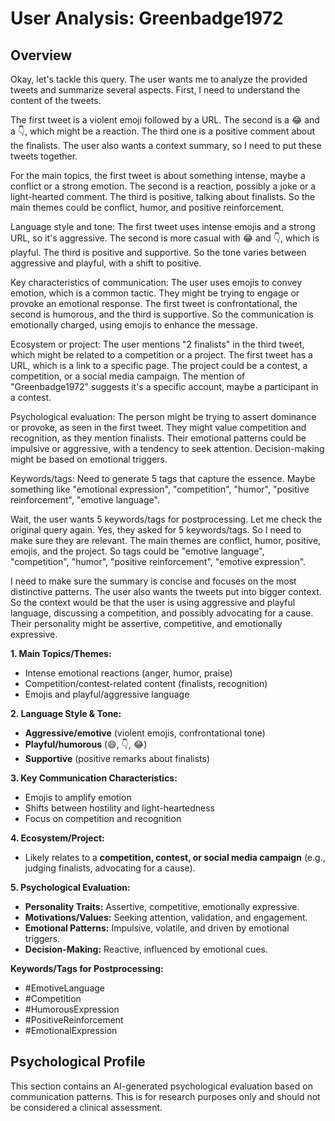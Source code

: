 # User Analysis: Greenbadge1972

## Overview

<think>
Okay, let's tackle this query. The user wants me to analyze the provided tweets and summarize several aspects. First, I need to understand the content of the tweets.

The first tweet is a violent emoji followed by a URL. The second is a 😂 and a 👇, which might be a reaction. The third one is a positive comment about the finalists. The user also wants a context summary, so I need to put these tweets together.

For the main topics, the first tweet is about something intense, maybe a conflict or a strong emotion. The second is a reaction, possibly a joke or a light-hearted comment. The third is positive, talking about finalists. So the main themes could be conflict, humor, and positive reinforcement.

Language style and tone: The first tweet uses intense emojis and a strong URL, so it's aggressive. The second is more casual with 😂 and 👇, which is playful. The third is positive and supportive. So the tone varies between aggressive and playful, with a shift to positive.

Key characteristics of communication: The user uses emojis to convey emotion, which is a common tactic. They might be trying to engage or provoke an emotional response. The first tweet is confrontational, the second is humorous, and the third is supportive. So the communication is emotionally charged, using emojis to enhance the message.

Ecosystem or project: The user mentions "2 finalists" in the third tweet, which might be related to a competition or a project. The first tweet has a URL, which is a link to a specific page. The project could be a contest, a competition, or a social media campaign. The mention of "Greenbadge1972" suggests it's a specific account, maybe a participant in a contest.

Psychological evaluation: The person might be trying to assert dominance or provoke, as seen in the first tweet. They might value competition and recognition, as they mention finalists. Their emotional patterns could be impulsive or aggressive, with a tendency to seek attention. Decision-making might be based on emotional triggers.

Keywords/tags: Need to generate 5 tags that capture the essence. Maybe something like "emotional expression", "competition", "humor", "positive reinforcement", "emotive language".

Wait, the user wants 5 keywords/tags for postprocessing. Let me check the original query again. Yes, they asked for 5 keywords/tags. So I need to make sure they are relevant. The main themes are conflict, humor, positive, emojis, and the project. So tags could be "emotive language", "competition", "humor", "positive reinforcement", "emotive expression".

I need to make sure the summary is concise and focuses on the most distinctive patterns. The user also wants the tweets put into bigger context. So the context would be that the user is using aggressive and playful language, discussing a competition, and possibly advocating for a cause. Their personality might be assertive, competitive, and emotionally expressive.
</think>

**1. Main Topics/Themes:**  
- Intense emotional reactions (anger, humor, praise)  
- Competition/contest-related content (finalists, recognition)  
- Emojis and playful/aggressive language  

**2. Language Style & Tone:**  
- **Aggressive/emotive** (violent emojis, confrontational tone)  
- **Playful/humorous** (😄, 👇, 😂)  
- **Supportive** (positive remarks about finalists)  

**3. Key Communication Characteristics:**  
- Emojis to amplify emotion  
- Shifts between hostility and light-heartedness  
- Focus on competition and recognition  

**4. Ecosystem/Project:**  
- Likely relates to a **competition, contest, or social media campaign** (e.g., judging finalists, advocating for a cause).  

**5. Psychological Evaluation:**  
- **Personality Traits:** Assertive, competitive, emotionally expressive.  
- **Motivations/Values:** Seeking attention, validation, and engagement.  
- **Emotional Patterns:** Impulsive, volatile, and driven by emotional triggers.  
- **Decision-Making:** Reactive, influenced by emotional cues.  

**Keywords/Tags for Postprocessing:**  
- #EmotiveLanguage  
- #Competition  
- #HumorousExpression  
- #PositiveReinforcement  
- #EmotionalExpression

## Psychological Profile

This section contains an AI-generated psychological evaluation based on communication patterns. This is for research purposes only and should not be considered a clinical assessment.